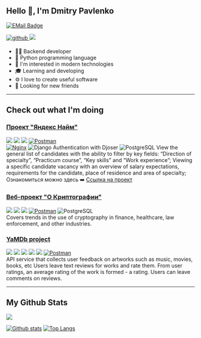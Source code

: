 ## Hello 👋, I'm Dmitry Pavlenko

[![EMail Badge](https://img.shields.io/badge/-jobpavlenko@yandex.ru-0072b1?style=flat&logo=mail.ru&logoColor=white&link=mailto:jobpavlenko@yandex.ru)](mailto:jobpavlenko@yandex.ru)

<a href="https://github.com/DPavlen" target="_blank">
<img src=https://img.shields.io/badge/github-%2324292e.svg?&style=for-the-badge&logo=github&logoColor=white alt=github style="margin-bottom: 5px;" />
</a>
<a href="https://t.me/Thepavlen" target="_blank">
<img src=https://img.shields.io/badge/Telegram-2CA5E0?style=for-the-badge&logo=telegram&logoColor=white />
</a>

- 👨‍💻 Backend developer
- 🐊 Python programming language
- 🚀 I'm interested in modern technologies
- 🎓 Learning and developing
- ⚙️ I love to create useful software 
- 🤝 Looking for new friends 
***
## Check out what I'm doing

### [Проект "Яндекс Найм"](https://github.com/DPavlen/Hackathon_team_8)
![](https://img.shields.io/badge/Django-4.2.1-6495ED) ![](https://img.shields.io/badge/djangorestframework-3.14.0-6495ED)  ![](https://img.shields.io/badge/authtoken-2.1.4-6495ED) [![Postman](https://img.shields.io/badge/Postman-10.18.9-6495ED?style=flat-square&logo=postman)](https://www.postman.com/) \
[![Nginx](https://img.shields.io/badge/Nginx-1.21.3-green)](https://nginx.org/ru/) ![Django Authentication with Djoser](https://img.shields.io/badge/Django_Authentication_with_Djoser-2.2.0-6495ED) ![PostgreSQL](https://img.shields.io/badge/PostgreSQL-16-blue)
View the general list of candidates with the ability to filter by key fields: “Direction of specialty”, “Practicum course”, “Key skills” and “Work experience”;
Viewing a specific candidate vacancy with an overview of salary expectations, requirements for the candidate, place of residence and area of specialty; \
Ознакомиться можно здесь ➡️ [Ссылка на проект](https://infinity-team-8.ru/)

### [Веб-проект "О Криптографии"](https://github.com/DPavlen/backend)
![](https://img.shields.io/badge/Django-4.2.1-6495ED) ![](https://img.shields.io/badge/djangorestframework-3.14.0-6495ED)  ![](https://img.shields.io/badge/authtoken-2.1.4-6495ED) [![Postman](https://img.shields.io/badge/Postman-10.18.9-6495ED?style=flat-square&logo=postman)](https://www.postman.com/) 
![PostgreSQL](https://img.shields.io/badge/PostgreSQL-16-blue) \
Covers trends in the use of cryptography in finance, healthcare, law enforcement, and other industries.

### [YaMDb project](https://github.com/DPavlen/api_yamdb_10)
![](https://img.shields.io/badge/Django-3.2-6495ED) ![](https://img.shields.io/badge/DRF-3.12.4-6495ED) ![](https://img.shields.io/badge/SimpleJWT-4.7.2-6495ED) ![](https://img.shields.io/badge/django--import--export-3.2-6495ED) ![](https://img.shields.io/badge/pytest-6.2.4-6495ED) [![Postman](https://img.shields.io/badge/Postman-10.18.9-6495ED?style=flat-square&logo=postman)](https://www.postman.com/) \
API service that collects user feedback on artworks such as music, movies, books, etc Users leave text reviews for works and rate them. From user ratings, an average rating of the work is formed - a rating. Users can leave comments on reviews.


***

## My Github Stats

![](https://komarev.com/ghpvc/?username=DPavlen&style=for-the-badge&label=MY_PROFILE_VIEWS)

[![Github stats](https://github-readme-stats.vercel.app/api?username=DPavlen&show_icons=true&include_all_commits=true)](https://github.com/DPavlen/github-readme-stats)
[![Top Langs](https://github-readme-stats.vercel.app/api/top-langs/?username=DPavlen&layout=donut&custom_title=My+Most+Used+Languages)](https://github.com/DPavlen/github-readme-stats)
